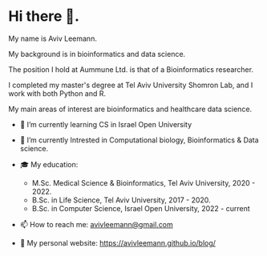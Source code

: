 
# Hi there 👋. 

My name is Aviv Leemann.

My background is in bioinformatics and data science.

The position I hold at Aummune Ltd. is that of a Bioinformatics researcher.

I completed my master's degree at Tel Aviv University Shomron Lab, and I work with both Python and R.

My main areas of interest are bioinformatics and healthcare data science.

- 🌱 I’m currently learning CS in Israel Open University
- 🔭 I’m currently Intrested in Computational biology, Bioinformatics & Data science.
- 🎓 My education:
  - M.Sc. Medical Science & Bioinformatics, Tel Aviv University, 2020 - 2022.
  - B.Sc. in Life Science, Tel Aviv University, 2017 - 2020.
  - B.Sc. in Computer Science, Israel Open University, 2022 - current

- 📫 How to reach me: <avivleemann@gmail.com>
- 🔗 My personal website: <https://avivleemann.github.io/blog/>
